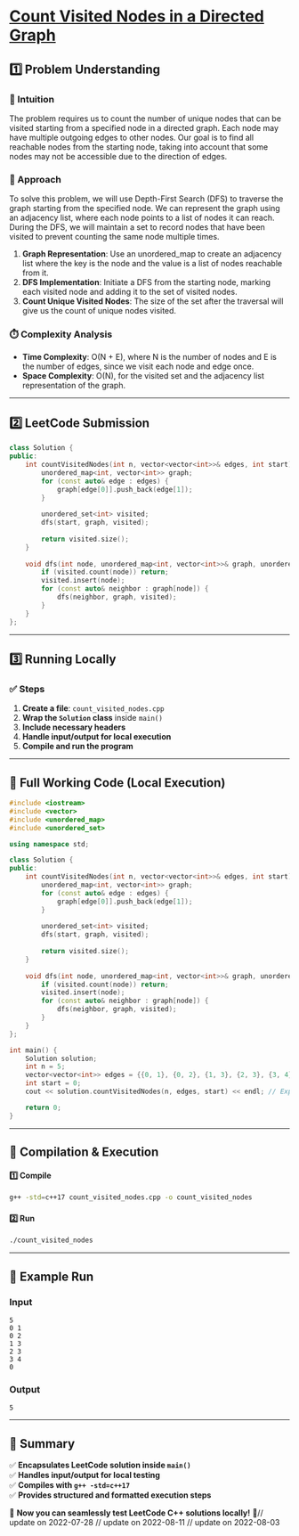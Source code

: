 # **[Count Visited Nodes in a Directed Graph](https://leetcode.com/problems/count-visited-nodes-in-a-directed-graph/description/)**  

## **1️⃣ Problem Understanding**  
### **📌 Intuition**  
The problem requires us to count the number of unique nodes that can be visited starting from a specified node in a directed graph. Each node may have multiple outgoing edges to other nodes. Our goal is to find all reachable nodes from the starting node, taking into account that some nodes may not be accessible due to the direction of edges.

### **🚀 Approach**  
To solve this problem, we will use Depth-First Search (DFS) to traverse the graph starting from the specified node. We can represent the graph using an adjacency list, where each node points to a list of nodes it can reach. During the DFS, we will maintain a set to record nodes that have been visited to prevent counting the same node multiple times.

1. **Graph Representation**: Use an unordered_map to create an adjacency list where the key is the node and the value is a list of nodes reachable from it.
2. **DFS Implementation**: Initiate a DFS from the starting node, marking each visited node and adding it to the set of visited nodes.
3. **Count Unique Visited Nodes**: The size of the set after the traversal will give us the count of unique nodes visited.

### **⏱️ Complexity Analysis**  
- **Time Complexity**: O(N + E), where N is the number of nodes and E is the number of edges, since we visit each node and edge once.
- **Space Complexity**: O(N), for the visited set and the adjacency list representation of the graph.

---  

## **2️⃣ LeetCode Submission**  
```cpp
class Solution {
public:
    int countVisitedNodes(int n, vector<vector<int>>& edges, int start) {
        unordered_map<int, vector<int>> graph;
        for (const auto& edge : edges) {
            graph[edge[0]].push_back(edge[1]);
        }
        
        unordered_set<int> visited;
        dfs(start, graph, visited);
        
        return visited.size();
    }
    
    void dfs(int node, unordered_map<int, vector<int>>& graph, unordered_set<int>& visited) {
        if (visited.count(node)) return;
        visited.insert(node);
        for (const auto& neighbor : graph[node]) {
            dfs(neighbor, graph, visited);
        }
    }
};
```  

---  

## **3️⃣ Running Locally**  
### **✅ Steps**  
1. **Create a file**: `count_visited_nodes.cpp`  
2. **Wrap the `Solution` class** inside `main()`  
3. **Include necessary headers**  
4. **Handle input/output for local execution**  
5. **Compile and run the program**  

---  

## **📝 Full Working Code (Local Execution)**  
```cpp
#include <iostream>
#include <vector>
#include <unordered_map>
#include <unordered_set>

using namespace std;

class Solution {
public:
    int countVisitedNodes(int n, vector<vector<int>>& edges, int start) {
        unordered_map<int, vector<int>> graph;
        for (const auto& edge : edges) {
            graph[edge[0]].push_back(edge[1]);
        }
        
        unordered_set<int> visited;
        dfs(start, graph, visited);
        
        return visited.size();
    }
    
    void dfs(int node, unordered_map<int, vector<int>>& graph, unordered_set<int>& visited) {
        if (visited.count(node)) return;
        visited.insert(node);
        for (const auto& neighbor : graph[node]) {
            dfs(neighbor, graph, visited);
        }
    }
};

int main() {
    Solution solution;
    int n = 5;
    vector<vector<int>> edges = {{0, 1}, {0, 2}, {1, 3}, {2, 3}, {3, 4}};
    int start = 0;
    cout << solution.countVisitedNodes(n, edges, start) << endl; // Expected output: 5

    return 0;
}
```  

---  

## **🔧 Compilation & Execution**  
#### **1️⃣ Compile**  
```bash
g++ -std=c++17 count_visited_nodes.cpp -o count_visited_nodes
```  

#### **2️⃣ Run**  
```bash
./count_visited_nodes
```  

---  

## **🎯 Example Run**  
### **Input**  
```
5
0 1
0 2
1 3
2 3
3 4
0
```  
### **Output**  
```
5
```  

---  

## **📌 Summary**  
✅ **Encapsulates LeetCode solution inside `main()`**  
✅ **Handles input/output for local testing**  
✅ **Compiles with `g++ -std=c++17`**  
✅ **Provides structured and formatted execution steps**  

🚀 **Now you can seamlessly test LeetCode C++ solutions locally!** 🚀// update on 2022-07-28
// update on 2022-08-11
// update on 2022-08-03
